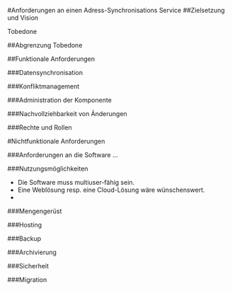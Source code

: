 #Anforderungen an einen Adress-Synchronisations Service
##Zielsetzung und Vision 

Tobedone

##Abgrenzung
Tobedone


##Funktionale Anforderungen


###Datensynchronisation


###Konfliktmanagement




###Administration der Komponente

###Nachvollziehbarkeit von Änderungen


###Rechte und Rollen


#Nichtfunktionale Anforderungen

###Anforderungen an die Software
...

###Nutzungsmöglichkeiten
* Die Software muss multiuser-fähig sein.
* Eine Weblösung resp. eine Cloud-Lösung wäre wünschenswert.
* 


###Mengengerüst


###Hosting


###Backup


###Archivierung



###Sicherheit



###Migration
